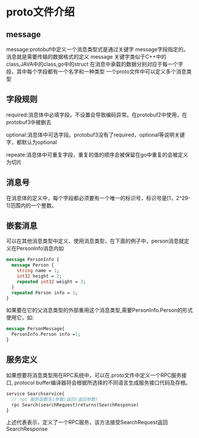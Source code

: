 # proto文件介绍

## message

message:protobuf中定义一个消息类型式是通过关键字 message字段指定的。消息就是需要传输的数据格式的定义
message 关键字类似于C++中的class,JAVA中的class,go中的struct
在消息中承载的数据分别对应于每一个字段，其中每个字段都有一个名字和一种类型
一个proto文件中可以定义多个消息类型

## 字段规则

required:消息体中必填字段，不设置会导致编码异常。在protobuf2中使用，在protobuf3中被删去

optional:消息体中可选字段。protobuf3没有了required，optional等说明关键字，都默认为optional

repeate:消息体中可重复字段，重复的值的顺序会被保留在go中重复的会被定义为切片

## 消息号

在消息体的定义中，每个字段都必须要有一个唯一的标识号，标识号是[1，2^29-1]范围内的一个整数。

## 嵌套消息

可以在其他消息类型中定义、使用消息类型，在下面的例子中，person消息就定义在PersonInfo消息内如

```proto
message PersonInfo {
  message Person {
    string name = 1;
    int32 height = 2;
    repeated int32 weight = 3;
  }
  repeated Person info = 1;
}
```

如果要在它的父消息类型的外部重用这个消息类型,需要PersonInfo.Person的形式使用它，如:

```proto
message PersonMessage{
  PersonInfo.Person info =1;
}
```

## 服务定义

如果想要将消息类型用在RPC系统中，可以在.proto文件中定义一个RPC服务接口, protocol buffer编译器将会根据所选择的不同语言生成服务接口代码及存根。

```proto
service Searchservice{
  // rpc 服务函数名(参数)返回(返回参数)
  rpc Search(searchRequest)returns(SearchResponse)
}
```

上述代表表示，定义了一个RPC服务，该方法接受SearchRequest返回SearchResponse
